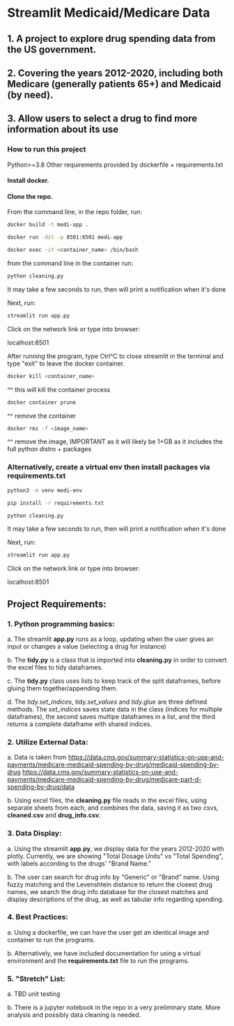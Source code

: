 # Streamlit Medicaid/Medicare Data

## 1. A project to explore drug spending data from the US government.

## 2. Covering the years 2012-2020, including both Medicare (generally patients 65+) and Medicaid (by need).

## 3. Allow users to select a drug to find more information about its use







### How to run this project
Python>=3.8
Other requirements provided by dockerfile + requirements.txt

#### Install docker.

#### Clone the repo.

From the command line, in the repo folder, run:
```bash
docker build -t medi-app .
```
```bash
docker run -dit -p 8501:8501 medi-app
```
```bash
docker exec -it <container_name> /bin/bash
```
from the command line in the container run:
```bash
python cleaning.py
```
It may take a few seconds to run, then will print a notification when it's done

Next, run:
```bash
streamlit run app.py
```
Click on the network link or type into browser:

localhost:8501


After running the program, type Ctrl^C to close streamlit in the terminal and type "exit" to leave the docker container.

```bash
docker kill <container_name>
```  
^^ this will kill the container process

```bash
docker container prune
``` 	
^^ remove the container

```bash
docker rmi -f <image_name>
```
^^ remove the image, IMPORTANT as it will likely be 1+GB as it includes the full python distro + packages

### Alternatively, create a virtual env then install packages via requirements.txt

```bash
python3 -m venv medi-env
```

```bash
pip install -r requirements.txt
```
```bash
python cleaning.py
```
It may take a few seconds to run, then will print a notification when it's done

Next, run:
```bash
streamlit run app.py
```
Click on the network link or type into browser:

localhost:8501


## Project Requirements:

### 1. Python programming basics:
  
  a. The streamlit **app.py** runs as a loop, updating when the user gives an input or changes a value (selecting a drug for instance)
  
  b. The **tidy.py** is a class that is imported into **cleaning.py** in order to convert the excel files to tidy dataframes.
  
  c. The **tidy.py** class uses lists to keep track of the split dataframes, before gluing them together/appending them.
  
  d. The *tidy.set_indices*, *tidy.set_values* and *tidy.glue* are three defined methods. The *set_indices* saves state data in the class (indices for multiple dataframes), the second saves multipe dataframes in a list, and the third returns a complete dataframe with shared indices.

### 2. Utilize External Data:
  
  a. Data is taken from
  https://data.cms.gov/summary-statistics-on-use-and-payments/medicare-medicaid-spending-by-drug/medicaid-spending-by-drug
  https://data.cms.gov/summary-statistics-on-use-and-payments/medicare-medicaid-spending-by-drug/medicare-part-d-spending-by-drug/data
  
  b. Using excel files, the **cleaning.py** file reads in the excel files, using separate sheets from each, and combines the data, saving it as two csvs, **cleaned.csv** and **drug_info.csv**.

### 3. Data Display:
  
  a. Using the streamlit **app.py**, we display data for the years 2012-2020 with plotly. Currently, we are showing "Total Dosage Units" vs "Total      Spending", with labels according to the drugs' "Brand Name."
  
  b. The user can search for drug info by "Generic" or "Brand" name. Using fuzzy matching and the Levenshtein distance to return the closest drug names, we search the drug info database for the closest matches and display descriptions of the drug, as well as tabular info regarding spending.
  
### 4. Best Practices:
  
  a. Using a dockerfile, we can have the user get an identical image and container to run the programs.
  
  b. Alternatively, we have included documentation for using a virtual environment and the **requirements.txt** file to run the programs.
  
### 5. "Stretch" List:
  
  a. TBD unit testing
  
  b. There is a jupyter notebook in the repo in a very preliminary state. More analysis and possibly data cleaning is needed.

